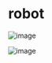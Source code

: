 # robot

![image](https://user-images.githubusercontent.com/99747059/227919848-4a13431f-b75e-420a-b9d7-a48182011d5f.png)

![image](https://user-images.githubusercontent.com/99747059/228732622-1b52998f-7143-4401-9775-01280aa13fd8.png)
